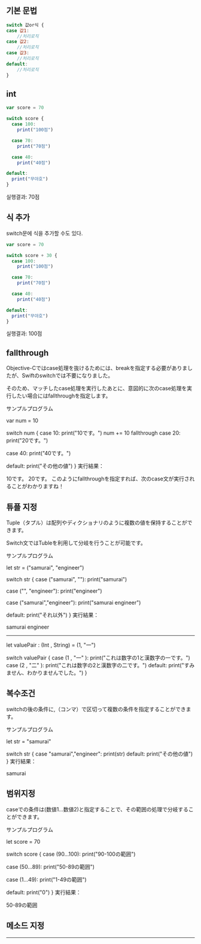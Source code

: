 

## 기본 문법

```js
switch 값or식 {
case 값1:
    //처리로직
case 값2:
    //처리로직
case 값3:
    //처리로직
default:
    //처리로직
}
```

## int


```js
var score = 70

switch score {
  case 100:
    print("100점")

  case 70:
    print("70점")

  case 40:
    print("40점")

default:
  print("무야호")
}
```

실행결과: 70점


## 식 추가

switch문에 식을 추가할 수도 있다.

```js
var score = 70

switch score + 30 {
  case 100:
    print("100점")

  case 70:
    print("70점")

  case 40:
    print("40점")

default:
  print("무야호")
}
```

실행결과: 100점


## fallthrough

Objective-Cではcase処理を抜けるためには、breakを指定する必要がありましたが、Swiftのswitchでは不要になりました。

そのため、マッチしたcase処理を実行したあとに、意図的に次のcase処理を実行したい場合にはfallthroughを指定します。

サンプルプログラム

var num = 10

switch num {
  case 10:
    print("10です。")
    num += 10
    fallthrough
  case 20:
    print("20です。")

  case 40:
    print("40です。")

default:
  print("その他の値")
}
実行結果：

10です。
20です。
このようにfallthroughを指定すれば、次のcase文が実行されることがわかりますね！



## 튜플 지정

Tuple（タプル）は配列やディクショナリのように複数の値を保持することができます。

Switch文ではTubleを利用して分岐を行うことが可能です。

サンプルプログラム

let str = ("samurai", "engineer")

switch str {
  case ("samurai", ""):
    print("samurai")

  case ("", "engineer"):
    print("engineer")

  case ("samurai","engineer"):
    print("samurai engineer")

default:
    print("それ以外")
}
実行結果：

samurai engineer

---

let valuePair : (Int , String) = (1, "一")

switch valuePair {
    case (1 , "一" ):
        print("これは数字の1と漢数字の一です。")
    case (2 , "二" ):
        print("これは数字の2と漢数字の二です。")
    default:
        print("すみません、わかりませんでした。")
}

## 복수조건

switchの後の条件に,（コンマ）で区切って複数の条件を指定することができます。

サンプルプログラム

let str = "samurai"

switch str {
  case "samurai","engineer":
  print(str)
default:
  print("その他の値")
}
実行結果：

samurai

## 범위지정

caseでの条件は(数値1…数値2)と指定することで、その範囲の処理で分岐することができます。

サンプルプログラム

let score = 70

switch score {
  case (90...100):
    print("90-100の範囲")

  case (50...89):
    print("50-89の範囲")

  case (1...49):
    print("1-49の範囲")

default:
    print("0")
}
実行結果：

50-89の範囲


## 메소드 지정



---


[Switch文による条件分岐をマスターしよう！]: https://www.sejuku.net/blog/32162